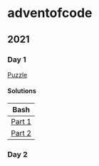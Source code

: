 # adventofcode

## 2021

### Day 1
[Puzzle](2021/Day1/Day1.txt)

#### Solutions

| Bash                              |
| --------------------------------- |
| [Part 1](2021/Day1/bash/Day1_Part1.sh) |
| [Part 2](2021/Day1/bash/Day1_Part2.sh) |

### Day 2
